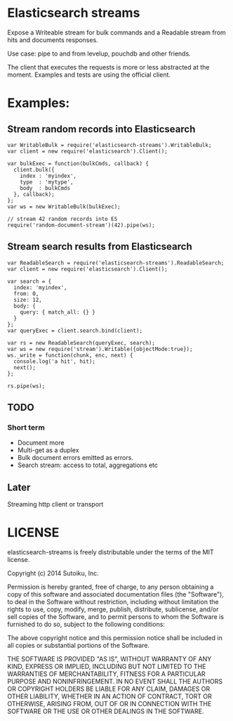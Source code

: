 # Elasticsearch streams

Expose a Writeable stream for bulk commands and a Readable stream from
hits and documents responses.

Use case: pipe to and from levelup, pouchdb and other friends.

The client that executes the requests is more or less abstracted at the moment.
Examples and tests are using the official client.

# Examples:

## Stream random records into Elasticsearch
```
var WritableBulk = require('elasticsearch-streams').WritableBulk;
var client = new require('elasticsearch').Client();

var bulkExec = function(bulkCmds, callback) {
  client.bulk({
    index : 'myindex',
    type  : 'mytype',
    body  : bulkCmds
  }, callback);
};
var ws = new WritableBulk(bulkExec);

// stream 42 random records into ES
require('random-document-stream')(42).pipe(ws);
```

## Stream search results from Elasticsearch
```
var ReadableSearch = require('elasticsearch-streams').ReadableSearch;
var client = new require('elasticsearch').Client();

var search = {
  index: 'myindex',
  from: 0,
  size: 12,
  body: {
    query: { match_all: {} }
  }
};
var queryExec = client.search.bind(client);

var rs = new ReadableSearch(queryExec, search);
var ws = new require('stream').Writable({objectMode:true});
ws._write = function(chunk, enc, next) {
  console.log('a hit', hit);
  next();
};

rs.pipe(ws);
```

## TODO
### Short term
* Document more
* Multi-get as a duplex
* Bulk document errors emitted as errors.
* Search stream: access to total, aggregations etc

## Later
Streaming http client or transport

# LICENSE
elasticsearch-streams is freely distributable under the terms of the MIT license.

Copyright (c) 2014 Sutoiku, Inc.

Permission is hereby granted, free of charge, to any person obtaining a copy of this software and associated
documentation files (the "Software"), to deal in the Software without restriction, including without limitation the
rights to use, copy, modify, merge, publish, distribute, sublicense, and/or sell copies of the Software, and to permit
persons to whom the Software is furnished to do so, subject to the following conditions:

The above copyright notice and this permission notice shall be included in all copies or substantial portions of the
Software.

THE SOFTWARE IS PROVIDED "AS IS", WITHOUT WARRANTY OF ANY KIND, EXPRESS OR IMPLIED, INCLUDING BUT NOT LIMITED TO THE
WARRANTIES OF MERCHANTABILITY, FITNESS FOR A PARTICULAR PURPOSE AND NONINFRINGEMENT. IN NO EVENT SHALL THE AUTHORS OR
COPYRIGHT HOLDERS BE LIABLE FOR ANY CLAIM, DAMAGES OR OTHER LIABILITY, WHETHER IN AN ACTION OF CONTRACT, TORT OR
OTHERWISE, ARISING FROM, OUT OF OR IN CONNECTION WITH THE SOFTWARE OR THE USE OR OTHER DEALINGS IN THE SOFTWARE.
